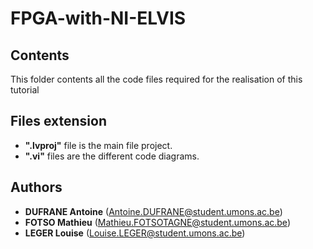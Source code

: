 # FPGA-with-NI-ELVIS

## Contents
This folder contents all the code files required for the realisation of this tutorial 

## Files extension

* **".lvproj"** file is the main file project.
* **".vi"** files are the different code diagrams. 
    
## Authors

* **DUFRANE Antoine** (Antoine.DUFRANE@student.umons.ac.be)
* **FOTSO Mathieu** (Mathieu.FOTSOTAGNE@student.umons.ac.be) 
* **LEGER Louise** (Louise.LEGER@student.umons.ac.be)
